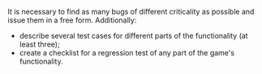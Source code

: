It is necessary to find as many bugs of different criticality as possible and issue them in a free form.
Additionally:
- describe several test cases for different parts of the functionality (at least three);
- create a checklist for a regression test of any part of the game's functionality.
